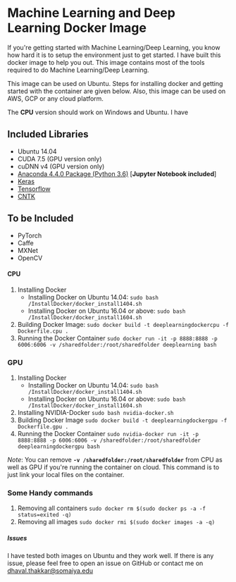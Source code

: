 # Machine Learning and Deep Learning Docker Image

If you're getting started with Machine Learning/Deep Learning, you know how hard it is to setup the environment just to get started. I have built this docker image to help you out. This image contains most of the tools required to do Machine Learning/Deep Learning.

This image can be used on Ubuntu. Steps for installing docker and getting started with the container are given below. Also, this image can be used on AWS, GCP or any cloud platform.

The **CPU** version should work on Windows and Ubuntu. I have 
## Included Libraries

* Ubuntu 14.04
* CUDA 7.5 (GPU version only)
* cuDNN v4 (GPU version only)
* [Anaconda 4.4.0 Package (Python 3.6)](https://repo.continuum.io/archive/Anaconda3-4.4.0-Linux-x86_64.sh) [**Jupyter Notebook included**]
* [Keras](https://github.com/fchollet/keras)
* [Tensorflow](https://github.com/tensorflow/tensorflow)
* [CNTK](https://github.com/Microsoft/CNTK)

## To be Included

* PyTorch
* Caffe
* MXNet
* OpenCV


#### CPU
1. Installing Docker
    * Installing Docker on Ubuntu 14.04:
    ```sudo bash /InstallDocker/docker_install1404.sh```
    * Installing Docker on Ubuntu 16.04 or above:
    ```sudo bash /InstallDocker/docker_install1604.sh```
2. Building Docker Image: 
```sudo docker build -t deeplearningdockercpu -f Dockerfile.cpu .```
3. Running the Docker Container 
```sudo docker run -it -p 8888:8888 -p 6006:6006 -v /sharedfolder:/root/sharedfolder deeplearning bash``` 

### GPU
1. Installing Docker
    * Installing Docker on Ubuntu 14.04:
    ```sudo bash /InstallDocker/docker_install1404.sh```
    * Installing Docker on Ubuntu 16.04 or above:
    ```sudo bash /InstallDocker/docker_install1604.sh```
2. Installing NVIDIA-Docker
```sudo bash nvidia-docker.sh```
3. Building Docker Image
```sudo docker build -t deeplearningdockergpu -f Dockerfile.gpu .```
4. Running the Docker Container
```sudo nvidia-docker run -it -p 8888:8888 -p 6006:6006 -v /sharedfolder:/root/sharedfolder deeplearningdockergpu bash```

*Note*: You can remove __```-v /sharedfolder:/root/sharedfolder```__ from CPU as well as GPU if you're running the container on cloud. This command is to just link your local files on the container.

### Some Handy commands
1. Removing all containers
```sudo docker rm $(sudo docker ps -a -f status=exited -q)```
2. Removing all images
```sudo docker rmi $(sudo docker images -a -q)```


##### Issues
I have tested both images on Ubuntu and they work well. If there is any issue, please feel free to open an issue on GitHub or contact me on dhaval.thakkar@somaiya.edu



